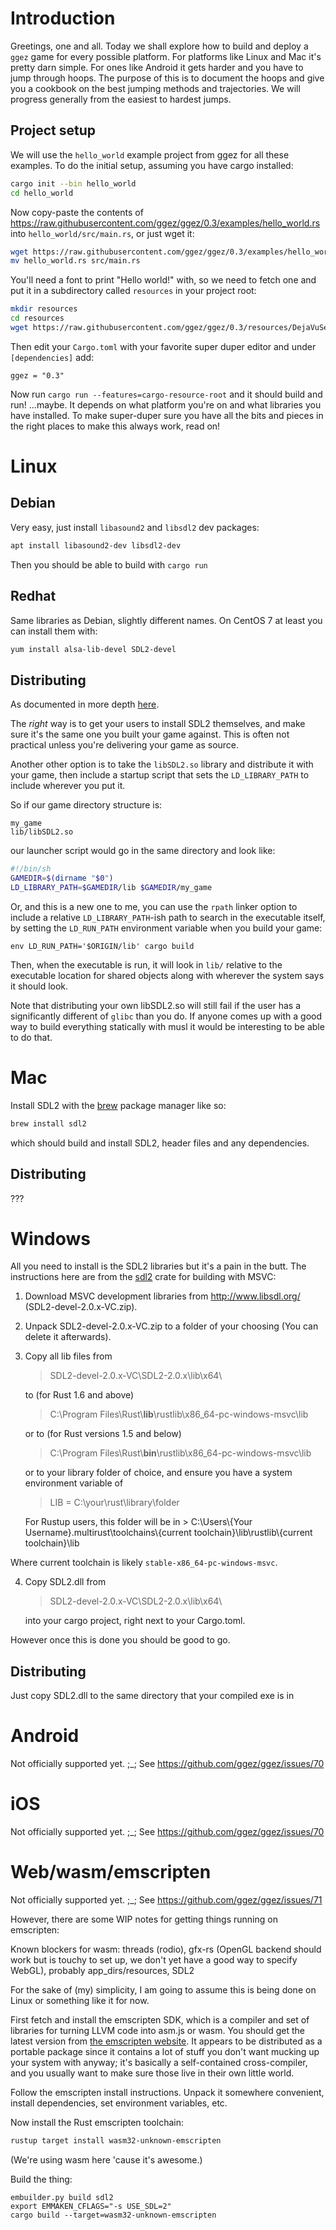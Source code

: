 # Introduction

Greetings, one and all.  Today we shall explore how to build and
deploy a `ggez` game for every possible platform.  For platforms like
Linux and Mac it's pretty darn simple.  For ones like Android it gets
harder and you have to jump through hoops.  The purpose of this is to
document the hoops and give you a cookbook on the best jumping methods
and trajectories.  We will progress generally from the easiest to
hardest jumps.

## Project setup

We will use the `hello_world` example project from ggez for all these
examples.  To do the initial setup, assuming you have cargo installed:

```sh
cargo init --bin hello_world
cd hello_world
```

Now copy-paste the contents of
<https://raw.githubusercontent.com/ggez/ggez/0.3/examples/hello_world.rs>
into `hello_world/src/main.rs`, or just wget it:

```sh
wget https://raw.githubusercontent.com/ggez/ggez/0.3/examples/hello_world.rs
mv hello_world.rs src/main.rs
```

You'll need a font to print "Hello world!" with, so we need to fetch one and
put it in a subdirectory called `resources` in your project root:

```sh
mkdir resources
cd resources
wget https://raw.githubusercontent.com/ggez/ggez/0.3/resources/DejaVuSerif.ttf"
```

Then edit your `Cargo.toml` with your favorite super duper editor and under `[dependencies]` add:

```
ggez = "0.3"
```

Now run `cargo run --features=cargo-resource-root` and it should build
and run!  ...maybe.  It depends on what platform you're on and what
libraries you have installed.  To make super-duper sure you have all
the bits and pieces in the right places to make this always work, read
on!

# Linux

## Debian

Very easy, just install `libasound2` and `libsdl2` dev packages:

```sh
apt install libasound2-dev libsdl2-dev
```

Then you should be able to build with `cargo run`

## Redhat

Same libraries as Debian, slightly different names.  On CentOS 7 at least you can install them with:

```sh
yum install alsa-lib-devel SDL2-devel
```

## Distributing

As documented in more depth [here](https://aimlesslygoingforward.com/blog/2014/01/19/bundling-shared-libraries-on-linux/).

The *right* way is to get your users to install SDL2 themselves, and make sure it's the same one you built your game against.  This is often not practical unless you're delivering your game as source.

Another other option is to take the `libSDL2.so` library and distribute it with your game, then include a startup script that sets the `LD_LIBRARY_PATH` to include wherever you put it.

So if our game directory structure is:

```
my_game
lib/libSDL2.so
```

our launcher script would go in the same directory and look like:

```sh
#!/bin/sh
GAMEDIR=$(dirname "$0")
LD_LIBRARY_PATH=$GAMEDIR/lib $GAMEDIR/my_game
```

Or, and this is a new one to me, you can use the `rpath` linker option to include a relative `LD_LIBRARY_PATH`-ish path to search in the executable itself, by setting the `LD_RUN_PATH` environment variable when you build your game:

```
env LD_RUN_PATH='$ORIGIN/lib' cargo build
```

Then, when the executable is run, it will look in `lib/` relative to the executable location for shared objects along with wherever the system says it should look.

Note that distributing your own libSDL2.so will still fail if the user has a significantly different of `glibc` than you do.  If anyone comes up with a good way to build everything statically with musl it would be interesting to be able to do that.

# Mac

Install SDL2 with the [brew](https://brew.sh/) package manager like so:

```sh
brew install sdl2
```

which should build and install SDL2, header files and any dependencies.

## Distributing

???

# Windows

All you need to install is the SDL2 libraries but it's a pain in the butt.  The instructions here are from the [sdl2](https://github.com/AngryLawyer/rust-sdl2#user-content-windows-msvc) crate for building with MSVC:

1. Download MSVC development libraries from http://www.libsdl.org/ (SDL2-devel-2.0.x-VC.zip).
2. Unpack SDL2-devel-2.0.x-VC.zip to a folder of your choosing (You can delete it afterwards).
3. Copy all lib files from
    > SDL2-devel-2.0.x-VC\SDL2-2.0.x\lib\x64\

    to (for Rust 1.6 and above)
    > C:\Program Files\Rust\\**lib**\rustlib\x86_64-pc-windows-msvc\lib

    or to (for Rust versions 1.5 and below)
    > C:\Program Files\Rust\\**bin**\rustlib\x86_64-pc-windows-msvc\lib

    or to your library folder of choice, and ensure you have a system environment variable of
    > LIB = C:\your\rust\library\folder

	For Rustup users, this folder will be in
        > C:\Users\\{Your Username}\.multirust\toolchains\\{current toolchain}\lib\rustlib\\{current toolchain}\lib

  Where current toolchain is likely `stable-x86_64-pc-windows-msvc`.

4. Copy SDL2.dll from
    > SDL2-devel-2.0.x-VC\SDL2-2.0.x\lib\x64\

    into your cargo project, right next to your Cargo.toml.

However once this is done you should be good to go.

## Distributing

Just copy SDL2.dll to the same directory that your compiled exe is in

# Android

Not officially supported yet. ;_; See https://github.com/ggez/ggez/issues/70

# iOS

Not officially supported yet. ;_; See https://github.com/ggez/ggez/issues/70

# Web/wasm/emscripten

Not officially supported yet. ;_; See https://github.com/ggez/ggez/issues/71

However, there are some WIP notes for getting things running on
emscripten:

Known blockers for wasm: threads (rodio), gfx-rs (OpenGL backend
should work but is touchy to set up, we don't yet have a good way to
specify WebGL), probably app_dirs/resources, SDL2

For the sake of (my) simplicity, I am going to assume this is being done on Linux or something like it for now.

First fetch and install the emscripten SDK, which is a compiler and set of libraries for turning LLVM code into asm.js or wasm.  You should get the latest version from [the emscripten website](http://kripken.github.io/emscripten-site/docs/getting_started/downloads.html).  It appears to be distributed as a portable package since it contains a lot of stuff you don't want mucking up your system with anyway; it's basically a self-contained cross-compiler, and you usually want to make sure those live in their own little world.

Follow the emscripten install instructions.  Unpack it somewhere convenient, install dependencies, set environment variables, etc.

Now install the Rust emscripten toolchain:

```sh
rustup target install wasm32-unknown-emscripten
```

(We're using wasm here 'cause it's awesome.)

Build the thing:

```
embuilder.py build sdl2
export EMMAKEN_CFLAGS="-s USE_SDL=2"
cargo build --target=wasm32-unknown-emscripten
```

